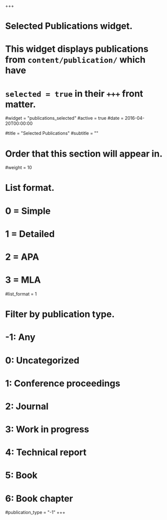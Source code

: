 +++
# Selected Publications widget.
# This widget displays publications from `content/publication/` which have
# `selected = true` in their `+++` front matter.
#widget = "publications_selected"
#active = true
#date = 2016-04-20T00:00:00

#title = "Selected Publications"
#subtitle = ""

# Order that this section will appear in.
#weight = 10

# List format.
#   0 = Simple
#   1 = Detailed
#   2 = APA
#   3 = MLA
#list_format = 1

# Filter by publication type.
# -1: Any
#  0: Uncategorized
#  1: Conference proceedings
#  2: Journal
#  3: Work in progress
#  4: Technical report
#  5: Book
#  6: Book chapter
#publication_type = "-1"
+++


